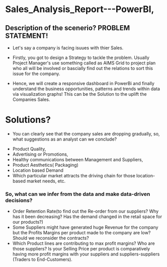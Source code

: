 # Sales_Analysis_Report---PowerBI,

## Description of the scenerio? PROBLEM STATEMENT!

* Let's say a company is facing isuues with thier Sales.

* Firstly, you got to design a Strategy to tackle the problem. Usually Project Manager's use something called as AIMS Grid to project plan who all will be involved or bascially find out the relations to sort this issue for the company.

* Hence, we will create a responsive dashboard in PowerBi and finally understand the business opportunities, patterns and   trends within data via visualization graphs! This can be the Solution to the uplift the Companies Sales.


# Solutions?
* You can clearly see that the company sales are dropping gradually, so, what suggestions as an analyst can we conclude?
-  Product Quality,
-  Advertising or Promotions,
-  Healthy communications between Management and Suppliers,
-  Product Aesthetics( Packaging)
-  Location based Demand 
-  Which particular market attracts the driving chain for those location-based market needs, etc.
 
 ### So, what can we infer from the data and make data-driven decisions?
-  Order Retention Rate(to find out the Re-order from our suppliers? Why has it been decreasing? Has the demand changed in the retail space for our products?)
-  Some Suppliers might have generated huge Revenue for the company but the Profits Margins per product made to the company are low? Should we reconsider the contracts?
-  Which Product lines are contributing to max profit margins? Who are those suppliers? Is your Selling Price per product is comparatively having more profit margins with your suppliers and suppliers-suppliers (Traders to End-Customers).
